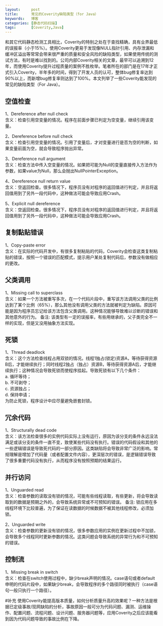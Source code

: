 ```yaml
---
layout:     post
title:      常见的Coverity缺陷类型（for Java）
keywords:   博客
categories: [静态代码扫描]
tags:	    [Coverity,Java]
---
```

和其它代码静态检测工具相比，Coverity的特别之处在于查找精确，具有业界最低的误报率（小于15%）。使用Coverity更易于发现像NULL指针引用、内存泄漏和缓冲区溢出等常常会带来很严重的质量和安全风险的缺陷类型，如果使用传统的测试方法，有时是难以找到的。公司内部Coverity相关的文章，最早可以追溯到12年，而使用Coverity提升过程质量的案例不胜枚举。笔者所在的部门是在17年才正式引入Coverity，半年多的时间，得到了开发人员的认可，整体bug修复率达到90%以上，而新增bug修复率则达到了100%。本文列举了一些Coverity能发现的常见的缺陷类型（For Java）。   
   
## 空值检查
1、Dereference after null check   
含义：检查引用空变量的情况。程序在前面步骤已判定为空变量，继续引用该变量。

2、Dereference before null check   
含义：检查引用空变量的情况。引用了变量后，才对变量进行是否为空的判断，如果变量前面为空，就会导致程序抛出异常。

3、Dereference null argument   
含义：检查方法中传入空变量的情况。如果把可能为Null的变量直接传入方法作为参数，如果value为Null，那么会抛出NullPointerException。

4、Dereference null return value   
含义：空返回检查。很多情况下，程序员没有对程序的返回值进行判定，并且将返回值用到了另外一段代码中，这种做法可能会导致应用Crash。

5、Explicit null dereference   
含义：空返回检查。很多情况下，程序员没有对程序的返回值进行判定，并且将返回值用到了另外一段代码中，这种做法可能会导致应用Crash。

   
     
## 复制黏贴错误
1、Copy-paste error  
含义：在实际的代码开发中，有很多复制粘贴的代码，Coverity会检查这类复制粘贴的错误，按照一个错误的匹配模式，提示用户某处复制代码后，参数没有做相应的更改。

  
## 父类调用
1、Missing call to superclass  
含义：如果一个方法被重写多次，在一个代码片段中，重写该方法调用父类的比例达到了某个比例（65%），那么其他没有调用父类的方法就被判定为缺陷。原因可能是因为程序员忘记给该方法包含父类调用。这种情况能够导致难以诊断的错误和其他意外的行为。
备注: 该类型有一定的误报率，有些用继承的，父子类完全不一样的实现，但是又没用抽象方法实现。


## 死锁
1、Thread deadlock   
含义：这个方法检查线程占用双锁的情况。线程1独占(锁定)资源A，等待获得资源B后，才能继续执行；同时线程2独占（独占）资源B，等待获得资源A后，才能继续执行；这种情况会导致死锁而使程序挂起。导致死锁有以下几个条件：  
a. 循环等待；  
b. 不可剥夺；  
c. 资源独占；  
d. 保持申请；  
为防止死锁，程序设计中应尽量避免嵌套封锁。


## 冗余代码
1、Structurally dead code  
含义：该方法检查很多的实例代码实际上没有运行，原因为该分支的条件永远没法满足或该分支的条件一直不变，致使某些代码没有执行。错误的代码假设和其他的一些逻辑错误是导致死代码的一部分原因。这类缺陷将会导致非常广泛的影响。常规理解是增加了代码量（或者配置文件内容），更深层次的错误，是逻辑错误导致了很多重要代码没有执行，从而程序没有按照预期的结果运行。


## 并行访问
1、Unguarded read  
含义：检查参数的读取没有锁的情况，可能有些线程读取，有些更新，将会导致读取到的数据是预期之外的，会导致系统异常或不可预知的错误。
备注: 锁应用在多线程环境下比较普遍，为了保证在读数据的时候数据不被其他线程修改，必须加锁。

2、Unguarded write   
含义：检查参数的更新没有锁的情况，很多参数应用的实例在更新过程中不加锁，会导致多个线程同时更新参数的情况。这类问题会导致系统的异常行为和不可预知的错误。


## 控制流
1、Missing break in switch   
含义：检查在switch使用过程中，缺少break声明的情况。case语句或者default申明的代码片段中，如果缺少break，会导致程序的多个路径同时被执行（case语句一般只执行一个路径）。

#补充
使用Coverity能提高版本质量，如何分析质量升高的效果呢？一种方法是根据已定级事故/现网缺陷的分析，事故原因一般可分为代码问题、漏测、运维操作、配置问题、流程问题、设计问题、服务器问题等，应用Coverity之后应该能看到因为代码问题导致的事故比例在下降。
